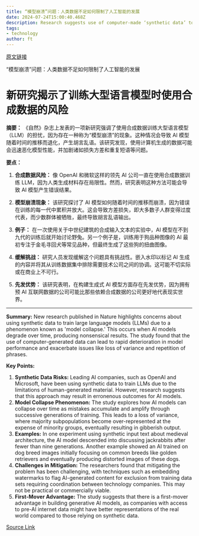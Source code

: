 ```yaml
---
title: “模型崩溃”问题：人类数据不足如何限制了人工智能的发展
date: 2024-07-24T15:00:40.468Z
description: Research suggests use of computer-made ‘synthetic data’ to train top AI models could lead to nonsensical results in future
tags: 
- technology
author: ft
---
```


[原文链接](https://ft.com/content/ae507468-7f5b-440b-8512-aea81c6bf4a5)

“模型崩溃”问题：人类数据不足如何限制了人工智能的发展

# 新研究揭示了训练大型语言模型时使用合成数据的风险

**摘要：** 《自然》杂志上发表的一项新研究强调了使用合成数据训练大型语言模型（LLM）的担忧，因为存在一种称为“模型崩溃”的现象。这种情况会导致 AI 模型随着时间的推移而退化，产生胡言乱语。该研究发现，使用计算机生成的数据可能会迅速恶化模型性能，并加剧诸如损失方差和重复短语等问题。

**要点：**

1. **合成数据风险：** 像 OpenAI 和微软这样的领先 AI 公司一直在使用合成数据训练 LLM，因为人类生成材料存在局限性。然而，研究表明这种方法可能会导致 AI 模型产生错误结果。

2. **模型崩溃现象：** 该研究探讨了 AI 模型如何随着时间的推移而崩溃，因为错误在训练的每一代中累积并放大。这会导致方差损失，即大多数子人群变得过度代表，而少数群体被牺牲，最终导致胡言乱语输出。

3. **例子：** 在一次使用关于中世纪建筑的合成输入文本的实验中，AI 模型在不到九代的训练后就开始讨论野兔。另一个例子是，训练用于狗品种图像的 AI 最初专注于金毛寻回犬等常见品种，但最终生成了这些狗的扭曲图像。

4. **缓解挑战：** 研究人员发现缓解这个问题具有挑战性。嵌入水印以标记 AI 生成的内容并将其从训练数据集中排除需要技术公司之间的协调。这可能不切实际或在商业上不可行。

5. **先发优势：** 该研究表明，在构建生成式 AI 模型方面存在先发优势，因为拥有预 AI 互联网数据的公司可能比那些依赖合成数据的公司更好地代表现实世界。

---

 **Summary:** New research published in Nature highlights concerns about using synthetic data to train large language models (LLMs) due to a phenomenon known as 'model collapse.' This occurs when AI models degrade over time, producing nonsensical results. The study found that the use of computer-generated data can lead to rapid deterioration in model performance and exacerbate issues like loss of variance and repetition of phrases.

**Key Points:**
1. **Synthetic Data Risks:** Leading AI companies, such as OpenAI and Microsoft, have been using synthetic data to train LLMs due to the limitations of human-generated material. However, research suggests that this approach may result in erronenous outcomes for AI models.
2. **Model Collapse Phenomenon:** The study explores how AI models can collapse over time as mistakes accumulate and amplify through successive generations of training. This leads to a loss of variance, where majority subpopulations become over-represented at the expense of minority groups, eventually resulting in gibberish output.
3. **Examples:** In one experiment using synthetic input text about medieval architecture, the AI model descended into discussing jackrabbits after fewer than nine generations. Another example showed an AI trained on dog breed images initially focusing on common breeds like golden retrievers and eventually producing distorted images of these dogs.
4. **Challenges in Mitigation:** The researchers found that mitigating the problem has been challenging, with techniques such as embedding watermarks to flag AI-generated content for exclusion from training data sets requiring coordination between technology companies. This may not be practical or commercially viable.
5. **First-Mover Advantage:** The study suggests that there is a first-mover advantage in building generative AI models, as companies with access to pre-AI internet data might have better representations of the real world compared to those relying on synthetic data.

[Source Link](https://ft.com/content/ae507468-7f5b-440b-8512-aea81c6bf4a5)

